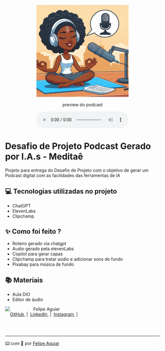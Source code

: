 <p align="center">
<img 
    src="./assets/Capa.jpeg"
    width="300"
/>
</p>

<p align="center">
    preview do podcast
</p>

<div align="center">
    <audio src="output/podcast_editado.MP3" controls title="Podcast editado"></audio>
</div>

# Desafio de Projeto Podcast Gerado por I.A.s - Meditaê

Projeto para entrega do Desafio de Projeto com o objetivo de gerar um Podcast digital com as facilidades das ferramentas de IA

## 💻 Tecnologias utilizadas no projeto

- ChatGPT
- ElevenLabs
- Clipchamp

## ✨ Como foi feito ?

- Roteiro gerado via chatgpt
- Audio gerado pela elevenLabs
- Copilot para gerar capas
- Clipchamp para tratar aúdio e adicionar sons de fundo
- Pixabay para música de fundo

## 📚 Materiais

- Aula DIO
- Editor de áudio



<p>
    <img 
      align=left 
      margin=10 
      width=80 
      src="https://avatars.githubusercontent.com/u/37452836?v=4"
    />
    <p>&nbsp&nbsp&nbspFelipe Aguiar<br>
    &nbsp&nbsp&nbsp
    <a 
        href="https://github.com/felipeAguiarCode">
        GitHub
    </a>
    &nbsp;|&nbsp;
    <a 
        href="www.linkedin.com/in/felipe-exe">
        LinkedIn
    </a>
    &nbsp;|&nbsp;
    <a 
        href="https://www.instagram.com/felipeaguiar.exe/">
        Instagram
    </a>
    &nbsp;|&nbsp;</p>
</p>
<br/><br/>
<p>

---

⌨️ com 💜 por [Felipe Aguiar](https://github.com/felipeAguiarCode)
